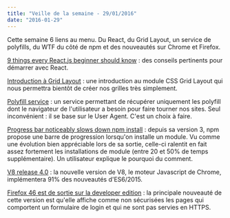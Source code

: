 ```yaml
---
title: "Veille de la semaine - 29/01/2016"
date: "2016-01-29"
---
```


Cette semaine 6 liens au menu. Du React, du Grid Layout, un service de polyfills, du WTF du côté de npm et des nouveautés sur Chrome et Firefox.

<span class="more"></span>

[9 things every React.js beginner should know](https://camjackson.net/post/9-things-every-reactjs-beginner-should-know) : des conseils pertinents pour démarrer avec React.

[Introduction à Grid Layout](http://putaindecode.io/fr/articles/css/grilles/grid-layout/) : une introduction au module CSS Grid Layout qui nous permettra bientôt de créer nos grilles très simplement.

[Polyfill service](https://cdn.polyfill.io/v2/docs/) : un service permettant de récupérer uniquement les polyfill dont le navigateur de l'utilisateur a besoin pour faire tourner nos sites. Seul inconvénient : il se base sur le User Agent. C'est un choix à faire.

[Progress bar noticeably slows down npm install](https://github.com/npm/npm/issues/11283#issuecomment-175246823) : depuis sa version 3, npm propose une barre de progression lorsqu'on installe un module. Vu comme une évolution bien appréciable lors de sa sortie, celle-ci ralentit en fait assez fortement les installations de module (entre 20 et 50% de temps supplémentaire). Un utilisateur explique le pourquoi du comment.

[V8 release 4.0](http://v8project.blogspot.nl/2016/01/v8-release-49.html) : la nouvelle version de V8, le moteur Javascript de Chrome, implémentera 91% des nouveautés d'ES6/2015.

[Firefox 46 est de sortie sur la developer edition](https://www.fxsitecompat.com/en-CA/versions/46/) : la principale nouveauté de cette version est qu'elle affiche comme non sécurisées les pages qui comportent un formulaire de login et qui ne sont pas servies en HTTPS.
